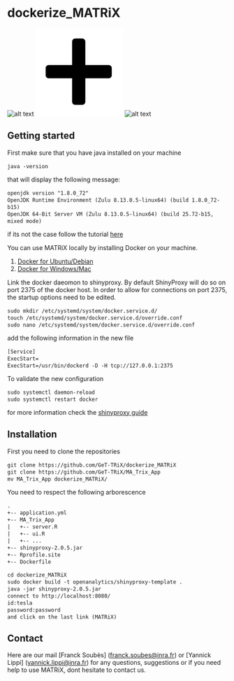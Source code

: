 # dockerize_MATRiX
![alt text](https://avatars0.githubusercontent.com/u/5429470?s=200&v=4 )
![alt text](img/plus-math.png)
![alt text](https://avatars2.githubusercontent.com/u/274806?s=200&v=4 )

## Getting started

First make sure that you have java installed on your machine 

```
java -version
```

that will display the following message:

```
openjdk version "1.8.0_72"
OpenJDK Runtime Environment (Zulu 8.13.0.5-linux64) (build 1.8.0_72-b15)
OpenJDK 64-Bit Server VM (Zulu 8.13.0.5-linux64) (build 25.72-b15, mixed mode)
```

if its not the case follow the tutorial [here](https://thishosting.rocks/install-java-ubuntu/)

You can use MATRiX locally by installing Docker on your machine.
1. [Docker for Ubuntu/Debian](https://docs.docker.com/install/linux/docker-ce/ubuntu/)
2. [Docker for Windows/Mac](https://www.docker.com/)

Link the docker daeomon to shinyproxy.
By default ShinyProxy will do so on port 2375 of the docker host. In order to allow for connections on port 2375, the startup options need to be edited.

```
sudo mkdir /etc/systemd/system/docker.service.d/
touch /etc/systemd/system/docker.service.d/override.conf
sudo nano /etc/systemd/system/docker.service.d/override.conf
```
add the following information in the new file

```
[Service]
ExecStart=
ExecStart=/usr/bin/dockerd -D -H tcp://127.0.0.1:2375
```

To validate the new configuration

```
sudo systemctl daemon-reload
sudo systemctl restart docker
```

for more information check the [shinyproxy guide](https://www.shinyproxy.io/getting-started/)

## Installation


First you need to clone the repositories
```
git clone https://github.com/GeT-TRiX/dockerize_MATRiX
git clone https://github.com/GeT-TRiX/MA_Trix_App
mv MA_Trix_App dockerize_MATRiX/
```
You need to respect the following arborescence

```
.
+-- application.yml
+-- MA_Trix_App
|   +-- server.R
|   +-- ui.R
|   +-- ...
+-- shinyproxy-2.0.5.jar
+-- Rprofile.site
+-- Dockerfile
```

```
cd dockerize_MATRiX
sudo docker build -t openanalytics/shinyproxy-template .
java -jar shinyproxy-2.0.5.jar
connect to http://localhost:8080/
id:tesla
password:password
and click on the last link (MATRiX)
```

## Contact

Here are our mail [Franck Soubès] (franck.soubes@inra.fr) or [Yannick Lippi] (yannick.lippi@inra.fr) for any questions, suggestions or if you need help to use MATRiX, dont hesitate to contact us.
